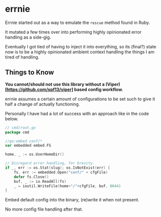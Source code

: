 # errnie

Errnie started out as a way to emulate the `rescue` method found in Ruby.

It mutated a few times over into performing highly opinionated error handling as a side-gig.

Eventually I got tied of having to inject it into everything, so its (final?) state now is to be a highly opinionated ambient context handling the things I am tired of handling.

## Things to Know

**You cannot/should not use this library without a (Viper)[https://github.com/spf13/viper] based config workflow.**

errnie assumes a certain amount of configurations to be set such to give it half a change of actually functioning.

Personally I have had a lot of success with an approach like in the code below.

```go
// cmd/root.go
package cmd

//go:embed conf/*
var embedded embed.FS

home, _ := os.UserHomeDir()

// Disregard error handling, for brevity.
if _, err := os.Stat(slug); os.IsNotExist(err) {
    fs, err := embedded.Open("conf/" + cfgFile)
    defer fs.Close()
    buf, _ := io.ReadAll(fs)
    _ = ioutil.WriteFile(home+"/"+cfgFile, buf, 0644)
}
```

Embed default config into the binary, (re)write it when not present.

No more config file handling after that.